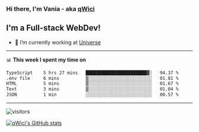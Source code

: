 ### Hi there, I'm Vania - aka [qWici][website]

## I'm a Full-stack WebDev!
- 🔭 I’m currently working at [Universe][universe]

---

📊 **This week I spent my time on**
<!--START_SECTION:waka-->

```txt
TypeScript    5 hrs 27 mins   ███████████████████████▓░   94.37 %
.env file     6 mins          ▒░░░░░░░░░░░░░░░░░░░░░░░░   01.81 %
HTML          5 mins          ▒░░░░░░░░░░░░░░░░░░░░░░░░   01.67 %
Text          3 mins          ▒░░░░░░░░░░░░░░░░░░░░░░░░   01.04 %
JSON          1 min           ░░░░░░░░░░░░░░░░░░░░░░░░░   00.57 %
```

<!--END_SECTION:waka-->

---

![visitors](https://visitor-badge.glitch.me/badge?page_id=qWici)


[![qWici's GitHub stats](https://github-readme-stats.vercel.app/api?username=qWici)](https://github.com/qWici/github-readme-stats)

[website]: https://devkucher.com
[twitter]: https://twitter.com/KucherDev
[linkedin]: https://www.linkedin.com/in/ivankucher
[universe]: https://universeapps.limited
